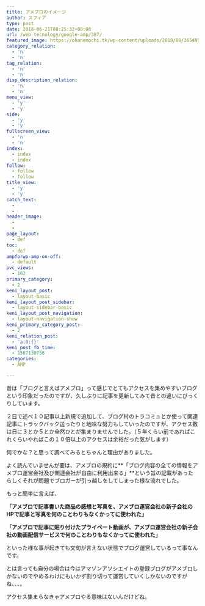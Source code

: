 ```yaml
---
title: アメブロのイメージ
author: スフィア
type: post
date: 2018-06-21T00:25:32+00:00
url: /web_tecnology/google-amp/387/
featured_image: https://okanemochi.tk/wp-content/uploads/2018/06/3654951511_ec1fc795c0_q.jpg
category_relation:
  - 'n'
  - 'n'
tag_relation:
  - 'n'
  - 'n'
disp_description_relation:
  - 'n'
  - 'n'
menu_view:
  - 'y'
  - 'y'
side:
  - 'y'
  - 'y'
fullscreen_view:
  - 'n'
  - 'n'
index:
  - index
  - index
follow:
  - follow
  - follow
title_view:
  - 'y'
  - 'y'
catch_text:
  - 
  - 
header_image:
  - 
  - 
page_layout:
  - def
toc:
  - def
ampforwp-amp-on-off:
  - default
pvc_views:
  - 102
primary_category:
  - 2
keni_layout_post:
  - layout-basic
keni_layout_post_sidebar:
  - layout-sidebar-basic
keni_layout_post_navigation:
  - layout-navigation-show
keni_primary_category_post:
  - 2
keni_relation_post:
  - 'a:0:{}'
keni_post_fb_time:
  - 1567130756
categories:
  - AMP

---
```

昔は「ブログと言えばアメブロ」って感じでとてもアクセスを集めやすいブログという印象だったのですが、久しぶりに記事を更新してみて昔との違いにびっくりしています。

２日で述べ１０記事以上新規で追加して、ブログ村のトラコミュとか使って関連記事にトラックバック送ったりと地味な努力もしていったのですが、アクセス数は日に３とか５とか全然ひとが集まりませんでした。（５年くらい前であればこれくらいやればこの１０倍以上のアクセスは余裕だった気がします）

何でかな？と思って調べてみるとちゃんと理由がありました。

よく読んでいませんが要は、アメブロの規約に**「ブログ内容の全ての情報をアメブロ運営会社及び関連会社が自由に利用出来る」**という旨の記載があったらしくそれが問題でブロガーが引っ越しをしてしまった様な流れでした。

もっと簡単に言えば、

**「アメブロで記事書いた商品の感想と写真を、アメブロ運営会社の新子会社のHPで記事と写真を何のことわりもなくかってに使われた」**

**「アメブロで記事に貼り付けたプライベート動画が、アメブロ運営会社の新子会社の動画配信サービスで何のことわりもなくかってに使われた」**

といった様な事が起きても文句が言えない状態でブログ運営しているって事なんです。

とは言っても自分の場合は今はアマゾンアソシエイトの登録ブログがアメブロしかないのでやめるわけにもいかず割り切って運営していくしかないのですがね、、、。

アクセス集まらなきゃアメブロやる意味はないんだけどね。

&nbsp;